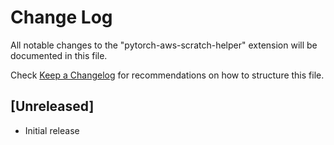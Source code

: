 # Change Log

All notable changes to the "pytorch-aws-scratch-helper" extension will be documented in this file.

Check [Keep a Changelog](http://keepachangelog.com/) for recommendations on how to structure this file.

## [Unreleased]

- Initial release